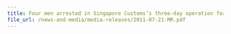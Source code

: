 ```yaml
---
title: Four men arrested in Singapore Customs’s three-day operation for dealing with 1.2m sticks of duty-unpaid cigarettes 
file_url: /news-and-media/media-releases/2011-07-21-MR.pdf
---
```


